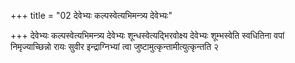 +++
title = "02 देवेभ्यः कल्पस्वेत्यभिमन्त्र्य देवेभ्यः"

+++
देवेभ्यः कल्पस्वेत्यभिमन्त्र्य देवेभ्यः शून्धस्वेत्यद्भिरवोक्ष्य देवेभ्यः शूम्भस्वेति स्वधितिना वपां निमृज्याच्छिन्नो रायः सुवीर इन्द्राग्निभ्यां त्वा जुष्टामुत्कृन्तामीत्युत्कृन्तति २